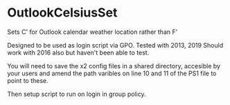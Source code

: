 # OutlookCelsiusSet
Sets C' for Outlook calendar weather location rather than F'

Designed to be used as login script via GPO.
Tested with 2013, 2019 Should work with 2016 also but haven't been able to test.

You will need to save the x2 config files in a shared directory, accesible by your users and amend the path varibles on line 10 and 11 of the PS1 file to point to these.

Then setup script to run on login in group policy.
